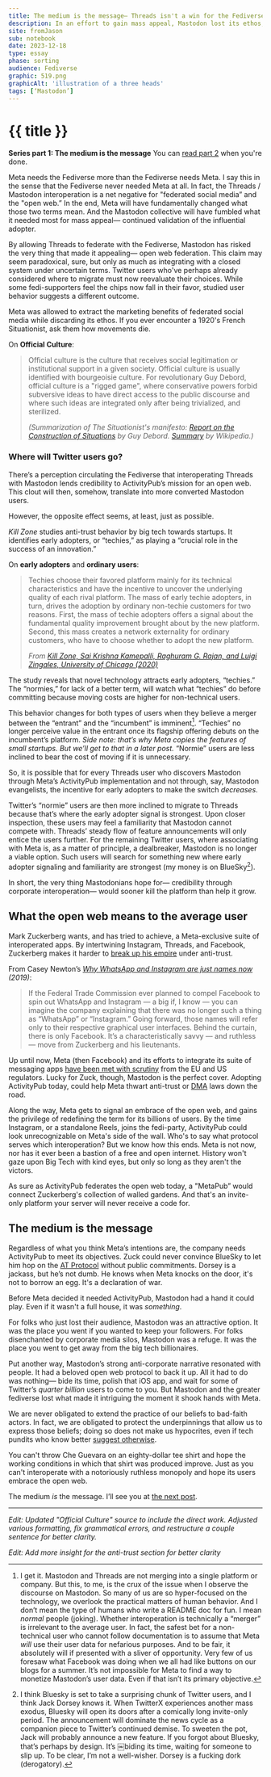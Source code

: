 ```yaml
---
title: The medium is the message— Threads isn't a win for the Fediverse 
description: In an effort to gain mass appeal, Mastodon lost its ethos, voice, and the hope for a more open web.
site: fromJason
sub: notebook
date: 2023-12-18
type: essay
phase: sorting
audience: Fediverse
graphic: 519.png
graphicAlt: 'illustration of a three heads'
tags: [‘Mastodon’]
---
```

# {{ title }}

**Series part 1: The medium is the message** You can [read part 2](https://www.fromjason.xyz/p/notebook/copy-acquire-kill-how-meta-could-pull-off-the-most-extraordinary-pivot-in-tech-history/) when you're done.

Meta needs the Fediverse more than the Fediverse needs Meta. I say this in the sense that the Fediverse never needed Meta at all. In fact, the Threads / Mastodon interoperation is a net negative for "federated social media” and the "open web.” In the end, Meta will have fundamentally changed what those two terms mean. And the Mastodon collective will have fumbled what it needed most for mass appeal— continued validation of the influential adopter.

By allowing Threads to federate with the Fediverse, Mastodon has risked the very thing that made it appealing— open web federation. This claim may seem paradoxical, sure, but only as much as integrating with a closed system under uncertain terms. Twitter users who've perhaps already considered where to migrate must now reevaluate their choices. While some fedi-supporters feel the chips now fall in their favor, studied user behavior suggests a different outcome. 

Meta was allowed to extract the marketing benefits of federated social media while discarding its ethos. If you ever encounter a 1920's French Situationist, ask them how movements die. 

On **Official Culture**:

> Official culture is the culture that receives social legitimation or institutional support in a given society. Official culture is usually identified with bourgeoisie culture. For revolutionary Guy Debord, official culture is a "rigged game", where conservative powers forbid subversive ideas to have direct access to the public discourse and where such ideas are integrated only after being trivialized, and sterilized.
> 
> *(Summarization of The Situationist's manifesto: [Report on the Construction of Situations](https://www.cddc.vt.edu/sionline/si/report.html) by Guy Debord. [Summary](https://en.wikipedia.org/wiki/Report_on_the_Construction_of_Situations) by Wikipedia.)*

### Where will Twitter users go?

There’s a perception circulating the Fediverse that interoperating Threads with Mastodon lends credibility to ActivityPub’s mission for an open web. This clout will then, somehow, translate into more converted Mastodon users. 

However, the opposite effect seems, at least, just as possible. 

*Kill Zone* studies anti-trust behavior by big tech towards startups. It identifies early adopters, or “techies,” as playing a “crucial role in the success of an innovation.”

On **early adopters** and **ordinary users**:

> Techies choose their favored platform mainly for its technical characteristics and have the incentive to uncover the underlying quality of each rival platform. The mass of early techie adopters, in turn, drives the adoption by ordinary non-techie customers for two reasons. First, the mass of techie adopters offers a signal about the fundamental quality improvement brought about by the new platform. Second, this mass creates a network externality for ordinary customers, who have to choose whether to adopt the new platform. 
> 
> *From [Kill Zone, Sai Krishna Kamepalli, Raghuram G. Rajan, and Luigi Zingales, University of Chicago (2020)](https://bfi.uchicago.edu/wp-content/uploads/BFI_WP_202019.pdf)*

The study reveals that novel technology attracts early adopters, “techies.” The “normies,” for lack of a better term, will watch what “techies” do before committing because moving costs are higher for non-technical users.

This behavior changes for both types of users when they believe a merger between the “entrant” and the “incumbent” is imminent[^1]. “Techies” no longer perceive value in the entrant once its flagship offering debuts on the incumbent’s platform. *Side note: that’s why Meta copies the features of small startups. But we’ll get to that in a later post.* “Normie” users are less inclined to bear the cost of moving if it is unnecessary. 

So, it is possible that for every Threads user who discovers Mastodon through Meta’s ActivityPub implementation and not through, say, Mastodon evangelists, the incentive for early adopters to make the switch *decreases*. 

Twitter’s “normie” users are then more inclined to migrate to Threads because that’s where the early adopter signal is strongest. Upon closer inspection, these users may feel a familiarity that Mastodon cannot compete with. Threads’ steady flow of feature announcements will only entice the users further. For the remaining Twitter users, where associating with Meta is, as a matter of principle, a dealbreaker, Mastodon is no longer a viable option. Such users will search for something new where early adopter signaling and familiarity are strongest (my money is on BlueSky[^2]). 

In short, the very thing Mastodonians hope for— credibility through corporate interoperation— would sooner kill the platform than help it grow.

## What the open web means to the average user

Mark Zuckerberg wants, and has tried to achieve, a Meta-exclusive suite of interoperated apps. By intertwining Instagram, Threads, and Facebook, Zuckerberg makes it harder to [break up his empire](https://www.bangkokpost.com/world/1682732/breakup-isnt-the-answer-facebooks-zuckerberg-says) under anti-trust. 

From Casey Newton’s *[Why WhatsApp and Instagram are just names now](https://web.archive.org/web/20221206185804/https://www.getrevue.co/profile/caseynewton/issues/why-whatsapp-and-instagram-are-just-names-now-156738) (2019)*:

> If the Federal Trade Commission ever planned to compel Facebook to spin out WhatsApp and Instagram — a big if, I know — you can imagine the company explaining that there was no longer such a thing as “WhatsApp” or “Instagram.” Going forward, those names will refer only to their respective graphical user interfaces. Behind the curtain, there is only Facebook. It’s a characteristically savvy — and ruthless — move from Zuckerberg and his lieutenants.

Up until now, Meta (then Facebook) and its efforts to integrate its suite of messaging apps [have been met with scrutiny](https://www.theverge.com/2023/12/5/23988879/instagram-facebook-meta-cross-platform-messaging-discontinued-mid-december-2023) from the EU and US regulators. Lucky for Zuck, though, Mastodon is the perfect cover. Adopting ActivityPub today, could help Meta thwart anti-trust or [DMA](https://digital-markets-act.ec.europa.eu/index_en) laws down the road. 

Along the way, Meta gets to signal an embrace of the open web, and gains the privilege of redefining the term for its billions of users. By the time Instagram, or a standalone Reels, joins the fedi-party, ActivityPub could look unrecognizable on Meta's side of the wall. Who's to say what protocol serves which interoperation? But we know how this ends. Meta is not now, nor has it ever been a bastion of a free and open internet. History won't gaze upon Big Tech with kind eyes, but only so long as they aren't the victors.

As sure as ActivityPub federates the open web today, a "MetaPub” would connect Zuckerberg's collection of walled gardens. And that's an invite-only platform your server will never receive a code for. 

## The medium is the message 

Regardless of what you think Meta’s intentions are, the company needs ActivityPub to meet its objectives. Zuck could never convince BlueSky to let him hop on the [AT Protocol](https://atproto.com) without public commitments. Dorsey is a jackass, but he’s not dumb. He knows when Meta knocks on the door, it's not to borrow an egg. It's a declaration of war.

Before Meta decided it needed ActivityPub, Mastodon had a hand it could play. Even if it wasn't a full house, it was *something*.

For folks who just lost their audience, Mastodon was an attractive option. It was the place you went if you wanted to keep your followers. For folks disenchanted by corporate media silos, Mastodon was a refuge. It was the place you went to get away from the big tech billionaires. 

Put another way, Mastodon’s strong anti-corporate narrative resonated with people. It had a beloved open web protocol to back it up. All it had to do was nothing— bide its time, polish that iOS app, and wait for some of Twitter’s *quarter billion* users to come to you. But Mastodon and the greater fediverse lost what made it intriguing the moment it shook hands with Meta. 

We are never obligated to extend the practice of our beliefs to bad-faith actors. In fact, we are obligated to protect the underpinnings that allow us to express those beliefs; doing so does not make us hypocrites, even if tech pundits who know better [suggest otherwise](https://daringfireball.net/linked/2023/06/19/not-that-kind-of-open). 

You can't throw Che Guevara on an eighty-dollar tee shirt and hope the working conditions in which that shirt was produced improve. Just as you can't interoperate with a notoriously ruthless monopoly and hope its users embrace the open web. 

The medium *is* the message. I’ll see you at [the next post](https://www.fromjason.xyz/p/notebook/copy-acquire-kill-how-meta-could-pull-off-the-most-extraordinary-pivot-in-tech-history/). 

---
*Edit: Updated "Official Culture" source to include the direct work. Adjusted various formatting, fix grammatical errors, and restructure a couple sentence for better clarity.*

*Edit: Add more insight for the anti-trust section for better clarity*

[^1]: I get it. Mastodon and Threads are not merging into a single platform or company. But this, to me, is the crux of the issue when I observe the discourse on Mastodon. So many of us are so hyper-focused on the technology, we overlook the practical matters of human behavior. And I don’t mean the type of humans who write a README doc for fun. I mean *normal* people (joking). Whether interoperation is technically a “merger” is irrelevant to the average user. In fact, the safest bet for a non-technical user who cannot follow documentation is to assume that Meta *will* use their user data for nefarious purposes. And to be fair, it absolutely will if presented with a sliver of opportunity. Very few of us foresaw what Facebook was doing when we all had like buttons on our blogs for a summer. It’s not impossible for Meta to find a way to monetize Mastodon’s user data. Even if that isn’t its primary objective. 

[^2]: I think Bluesky is set to take a surprising chunk of Twitter users, and I think Jack Dorsey knows it. When TwitterX experiences another mass exodus, Bluesky will open its doors after a comically long invite-only period. The announcement will dominate the news cycle as a companion piece to Twitter’s continued demise. To sweeten the pot, Jack will probably announce a new feature. If you forgot about Bluesky, that’s perhaps by design. It’s ￼biding its time, waiting for someone to slip up. To be clear, I’m not a well-wisher. Dorsey is a fucking dork (derogatory).
